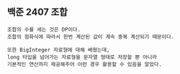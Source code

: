 ## 백준 2407 조합

    조합의 수를 세는 것은 DP이다.
    조합의 점화식에 따라서 한번 계산된 값이 계속 중복 계산되기 때문이다.

    또한 BigInteger 자료형에 대해 배웠는데, 
    long 타입을 넘어가는 자료형을 문자열 형태로 저장할 뿐 아니라
    기본적인 연산까지 제공해주어 이런 경우 활용할 수 있음을 알았다.